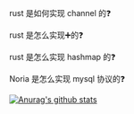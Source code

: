 rust 是如何实现 channel 的❓

rust 是怎么实现➕的❓

rust 是怎么实现 hashmap 的❓

Noria 是怎么实现 mysql 协议的❓


[![Anurag's github stats](https://github-readme-stats.vercel.app/api?username=hi-rustin)](https://github.com/anuraghazra/github-readme-stats)
